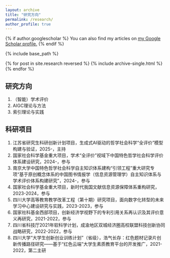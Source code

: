 ```yaml
---
layout: archive
title: "研究方向"
permalink: /research/
author_profile: true
---
```


{% if author.googlescholar %}
  You can also find my articles on <u><a href="{{author.googlescholar}}">my Google Scholar profile</a>.</u>
{% endif %}

{% include base_path %}

{% for post in site.research reversed %}
  {% include archive-single.html %}
{% endfor %}

## 研究方向
1. （智能）学术评价
2. AIGC理论与方法
3. 索引理论与实践


## 科研项目
1. 江苏省研究生科研创新计划项目，生成式AI驱动的哲学社会科学“全评价”模型构建与验证，2025-，主持
2. 国家社会科学基金重大项目，学术“全评价”视域下中国特色哲学社会科学评价体系建设研究，2024-，参与
3. 南京大学中国特色哲学社会科学自主知识体系建构“引领工程”重大研究专项“基于原创概念体系的中国图书情报学（信息资源管理学）自主知识体系与学术评价体系构建研究”，2024-，参与
4. 国家社会科学基金重大项目，新时代我国文献信息资源保障体系重构研究，2023-2024，参与
5. 四川大学高等教育教学改革工程（第十期）研究项目，面向数字化转型的未来学习中心建设研究与实践，2023-2023，参与
6. 国家社科基金西部项目，创新经济学视野下的专利引用关系再认识及其评价意义再研究，2021-2022，参与
7. 四川省科技厅2021年软科学计划，成渝地区双城经济圈高校联盟科技创新协同战略研究，2022-2022，参与
8. 四川⼤学“⼤学⽣创新创业训练计划”（省级），浩气长存：红色题材记录片创新传播路径研究——基于“红色云端”大学生素质教育平台的开发推广，2021-2022，第二主研